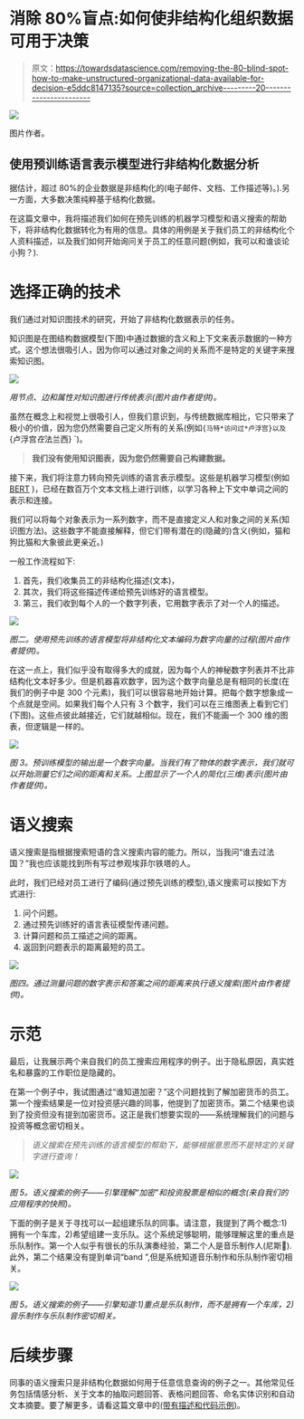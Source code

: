 # 消除 80%盲点:如何使非结构化组织数据可用于决策

> 原文：<https://towardsdatascience.com/removing-the-80-blind-spot-how-to-make-unstructured-organizational-data-available-for-decision-e5ddc8147135?source=collection_archive---------20----------------------->

![](img/f9b28982e315d386bbb455c8e17400ea.png)

图片作者。

## 使用预训练语言表示模型进行非结构化数据分析

据估计，超过 80%的企业数据是非结构化的(电子邮件、文档、工作描述等)。).另一方面，大多数决策纯粹基于结构化数据。

在这篇文章中，我将描述我们如何在预先训练的机器学习模型和语义搜索的帮助下，将非结构化数据转化为有用的信息。具体的用例是关于我们员工的非结构化个人资料描述，以及我们如何开始询问关于员工的任意问题(例如，我可以和谁谈论小狗？).

# 选择正确的技术

我们通过对知识图技术的研究，开始了非结构化数据表示的任务。

知识图是在图结构数据模型(下图)中通过数据的含义和上下文来表示数据的一种方式。这个想法很吸引人，因为你可以通过对象之间的关系而不是特定的关键字来搜索知识图。

![](img/8da0e8ee367bbf7f126e3a401ef499f5.png)

*用节点、边和属性对知识图进行传统表示(图片由作者提供)。*

虽然在概念上和视觉上很吸引人，但我们意识到，与传统数据库相比，它只带来了极小的价值，因为您仍然需要自己定义所有的关系(例如`{马特*访问过*卢浮宫}以及`{卢浮宫*在*法兰西} `)。

> **我们没有使用知识图表，因为您仍然需要自己构建数据。**

接下来，我们将注意力转向预先训练的语言表示模型。这些是机器学习模型(例如 [BERT](https://arxiv.org/abs/1810.04805) )，已经在数百万个文本文档上进行训练，以学习各种上下文中单词之间的表示和连接。

我们可以将每个对象表示为一系列数字，而不是直接定义人和对象之间的关系(知识图方法)。这些数字不能直接解释，但它们带有潜在的(隐藏的)含义(例如，猫和狗比猫和大象彼此更亲近。)

一般工作流程如下:

1.  首先，我们收集员工的非结构化描述(文本)，
2.  其次，我们将这些描述传递给预先训练好的语言模型。
3.  第三，我们收到每个人的一个数字列表，它用数字表示了对一个人的描述。

![](img/2d79cfc81fb20d5511c90047aef07376.png)

*图二。使用预先训练的语言模型将非结构化文本编码为数字向量的过程(图片由作者提供)。*

在这一点上，我们似乎没有取得多大的成就，因为每个人的神秘数字列表并不比非结构化文本好多少。但是机器喜欢数字，因为这个数字向量总是有相同的长度(在我们的例子中是 300 个元素)，我们可以很容易地开始计算。把每个数字想象成一个点就是空间。如果我们每个人只有 3 个数字，我们可以在三维图表上看到它们(下图)。这些点彼此越接近，它们就越相似。现在，我们不能画一个 300 维的图表，但逻辑是一样的。

![](img/f094953d02e134dd9030b843049a5a32.png)

*图 3。预训练模型的输出是一个数字向量。当我们有了物体的数字表示，我们就可以开始测量它们之间的距离和关系。上图显示了一个人的简化(三维)表示(图片由作者提供)。*

# 语义搜索

语义搜索是指根据搜索短语的含义搜索内容的能力。所以，当我问“谁去过法国？”我也应该能找到所有写过参观埃菲尔铁塔的人。

此时，我们已经对员工进行了编码(通过预先训练的模型),语义搜索可以按如下方式进行:

1.  问个问题。
2.  通过预先训练好的语言表征模型传递问题。
3.  计算问题和员工描述之间的距离。
4.  返回到问题表示的距离最短的员工。

![](img/3724e6e842a24ae8d6873eb9c10316a4.png)

*图四。通过测量问题的数字表示和答案之间的距离来执行语义搜索(图片由作者提供)。*

# 示范

最后，让我展示两个来自我们的员工搜索应用程序的例子。出于隐私原因，真实姓名和暴露的工作职位是隐藏的。

在第一个例子中，我试图通过“谁知道加密？”这个问题找到了解加密货币的员工。第一个搜索结果是一位对投资感兴趣的同事，他提到了加密货币。第二个结果也谈到了投资但没有提到加密货币。这正是我们想要实现的——系统理解我们的问题与投资等概念密切相关。

> *语义搜索在预先训练的语言模型的帮助下，能够根据意思而不是特定的关键字进行查询！*

![](img/b2d59c575bdad8f7973468d0d1a8ffcc.png)

*图 5。语义搜索的例子——引擎理解“加密”和投资股票是相似的概念(来自我们的应用程序的快照)。*

下面的例子是关于寻找可以一起组建乐队的同事。请注意，我提到了两个概念:1)拥有一个车库，2)希望组建一支乐队。这个系统足够聪明，能够理解这里的重点是乐队制作。第一个人似乎有很长的乐队演奏经验，第二个人是音乐制作人(尼斯🙂).此外，第二个结果没有提到单词“band ”,但是系统知道音乐制作和乐队制作密切相关。

![](img/ad659fed0c100798e29d21eb68ce8b04.png)

*图 5。语义搜索的例子——引擎知道:1)重点是乐队制作，而不是拥有一个车库，2)音乐制作与乐队制作密切相关。*

# 后续步骤

同事的语义搜索只是非结构化数据如何用于任意信息查询的例子之一。其他常见任务包括情感分析、关于文本的抽取问题回答、表格问题回答、命名实体识别和自动文本摘要。要了解更多，请看这篇文章中的[(带有描述和代码示例)](/using-hugging-face-models-on-non-english-texts-aa0b4cb9ad08)。